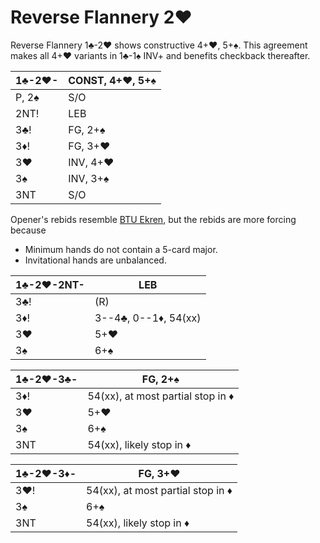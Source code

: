 # Reverse Flannery 2♥

Reverse Flannery 1♣-2♥ shows constructive 4+♥, 5+♠.  This agreement makes all
4+♥ variants in 1♣-1♠ INV+ and benefits checkback thereafter.

| 1♣-2♥- | CONST, 4+♥, 5+♠ |
|--------|-----------------|
| P, 2♠  | S/O
| 2NT!   | LEB
| 3♣!    | FG, 2+♠
| 3♦!    | FG, 3+♥
| 3♥     | INV, 4+♥
| 3♠     | INV, 3+♠
| 3NT    | S/O

Opener's rebids resemble [BTU Ekren][btu], but the rebids are more forcing because

- Minimum hands do not contain a 5-card major.
- Invitational hands are unbalanced.

[btu]: https://www.ptt.cc/man/BridgeClub/D6D1/D49B/DF20/&#x4D;.969033796.A.html

| 1♣-2♥-2NT- | LEB |
|------------|-----|
| 3♣!        | (R)
| 3♦!        | 3--4♣, 0--1♦, 54(xx)
| 3♥         | 5+♥
| 3♠         | 6+♠

| 1♣-2♥-3♣- | FG, 2+♠ |
|-----------|---------|
| 3♦!       | 54(xx), at most partial stop in ♦
| 3♥        | 5+♥
| 3♠        | 6+♠
| 3NT       | 54(xx), likely stop in ♦

| 1♣-2♥-3♦- | FG, 3+♥ |
|-----------|---------|
| 3♥!       | 54(xx), at most partial stop in ♦
| 3♠        | 6+♠
| 3NT       | 54(xx), likely stop in ♦